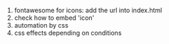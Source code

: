 1. fontawesome for icons: add the url into index.html
2. check how to embed 'icon'
3. automation by css 
4. css effects depending on conditions
